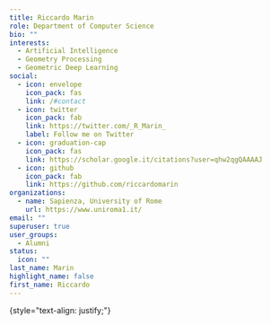 ```yaml
---
title: Riccardo Marin
role: Department of Computer Science
bio: ""
interests:
  - Artificial Intelligence
  - Geometry Processing
  - Geometric Deep Learning
social:
  - icon: envelope
    icon_pack: fas
    link: /#contact
  - icon: twitter
    icon_pack: fab
    link: https://twitter.com/_R_Marin_
    label: Follow me on Twitter
  - icon: graduation-cap
    icon_pack: fas
    link: https://scholar.google.it/citations?user=qhw2qgQAAAAJ
  - icon: github
    icon_pack: fab
    link: https://github.com/riccardomarin
organizations:
  - name: Sapienza, University of Rome
    url: https://www.uniroma1.it/
email: ""
superuser: true
user_groups:
  - Alumni
status:
  icon: ""
last_name: Marin
highlight_name: false
first_name: Riccardo
---
```



{style="text-align: justify;"}
